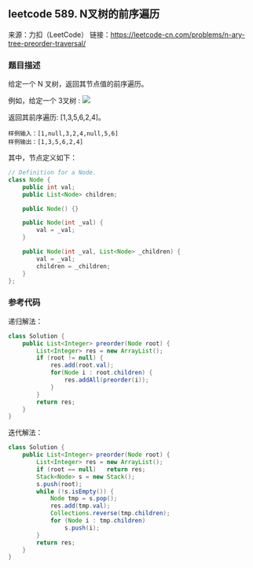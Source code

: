 ## leetcode  589. N叉树的前序遍历
来源：力扣（LeetCode）
链接：https://leetcode-cn.com/problems/n-ary-tree-preorder-traversal/
### 题目描述

给定一个 N 叉树，返回其节点值的前序遍历。

例如，给定一个 3叉树 : 
![][avatar]

[avatar]: https://assets.leetcode-cn.com/aliyun-lc-upload/uploads/2018/10/12/narytreeexample.png
返回其前序遍历: [1,3,5,6,2,4]。

    样例输入：[1,null,3,2,4,null,5,6]
    样例输出：[1,3,5,6,2,4]
其中，节点定义如下：
``` java
// Definition for a Node.
class Node {
    public int val;
    public List<Node> children;

    public Node() {}

    public Node(int _val) {
        val = _val;
    }

    public Node(int _val, List<Node> _children) {
        val = _val;
        children = _children;
    }
};

```
### 参考代码
递归解法：
``` java
class Solution {
    public List<Integer> preorder(Node root) {
        List<Integer> res = new ArrayList();
        if (root != null) {
            res.add(root.val);
            for(Node i : root.children) {
                res.addAll(preorder(i));
            }
        }
        return res;
    }
}
```
迭代解法：
``` java
class Solution {
    public List<Integer> preorder(Node root) {
        List<Integer> res = new ArrayList();
        if (root == null)   return res;
        Stack<Node> s = new Stack();        
        s.push(root);
        while (!s.isEmpty()) {
            Node tmp = s.pop();
            res.add(tmp.val);
            Collections.reverse(tmp.children);
            for (Node i : tmp.children)
                s.push(i);
        }
        return res;
    }
}
```
